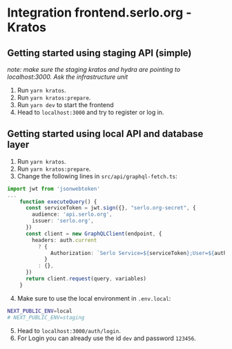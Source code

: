 # Integration frontend.serlo.org - Kratos

## Getting started using staging API (simple)

_note: make sure the staging kratos and hydra are pointing to localhost:3000. Ask the infrastructure unit_

1. Run `yarn kratos`.
2. Run `yarn kratos:prepare`.
3. Run `yarn dev` to start the frontend
4. Head to `localhost:3000` and try to register or log in.

## Getting started using local API and database layer

1. Run `yarn kratos`.
2. Run `yarn kratos:prepare`.
3. Change the following lines in `src/api/graphql-fetch.ts`:

```typescript
import jwt from 'jsonwebtoken'
...
    function executeQuery() {
      const serviceToken = jwt.sign({}, "serlo.org-secret", {
        audience: 'api.serlo.org',
        issuer: 'serlo.org',
      })
      const client = new GraphQLClient(endpoint, {
        headers: auth.current
          ? {
              Authorization: `Serlo Service=${serviceToken};User=${auth.current.token}`,
            }
          : {},
      })
      return client.request(query, variables)
    }
```

4. Make sure to use the local environment in `.env.local`:

```bash
NEXT_PUBLIC_ENV=local
# NEXT_PUBLIC_ENV=staging
```

5. Head to `localhost:3000/auth/login`.
6. For Login you can already use the id `dev` and password `123456`.

